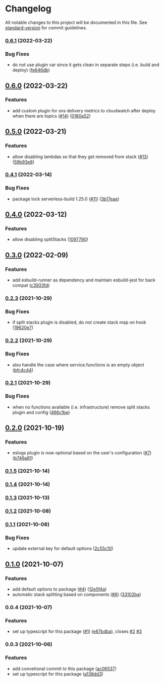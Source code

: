 # Changelog

All notable changes to this project will be documented in this file. See [standard-version](https://github.com/conventional-changelog/standard-version) for commit guidelines.

### [0.6.1](https://github.com/taxdown/serverless-build/compare/v0.6.0...v0.6.1) (2022-03-22)


### Bug Fixes

* do not use plugin var since it gets clean in separate steps (i.e. build and deploy) ([fe646db](https://github.com/taxdown/serverless-build/commits/fe646db7c9b48a9a009f3ecc51e819b81c03554c))

## [0.6.0](https://github.com/taxdown/serverless-build/compare/v0.5.0...v0.6.0) (2022-03-22)


### Features

* add custom plugin for sns delivery metrics to cloudwatch after deploy when there are topics ([#14](https://github.com/taxdown/serverless-build/issues/14)) ([0180a52](https://github.com/taxdown/serverless-build/commits/0180a52641ed29410119ef74e966ca5df0fb825d))

## [0.5.0](https://github.com/taxdown/serverless-build/compare/v0.4.1...v0.5.0) (2022-03-21)


### Features

* allow disabling lambdas so that they get removed from stack ([#13](https://github.com/taxdown/serverless-build/issues/13)) ([59b93e8](https://github.com/taxdown/serverless-build/commits/59b93e8a5d233ff7adfdb9eb2ffca1858edc38a3))

### [0.4.1](https://github.com/taxdown/serverless-build/compare/v0.4.0...v0.4.1) (2022-03-14)


### Bug Fixes

* package lock serverless-build 1.25.0 ([#11](https://github.com/taxdown/serverless-build/issues/11)) ([3b17eae](https://github.com/taxdown/serverless-build/commits/3b17eae487190b7ca4ff00da5a5f1c353b25cbb5))

## [0.4.0](https://github.com/taxdown/serverless-build/compare/v0.3.0...v0.4.0) (2022-03-12)


### Features

* allow disabling splitStacks ([1097790](https://github.com/taxdown/serverless-build/commits/109779078713eab77aad27b7305fd77fab03a41d))

## [0.3.0](https://github.com/taxdown/serverless-build/compare/v0.2.3...v0.3.0) (2022-02-09)


### Features

* add esbuild-runner as dependency and maintain esbuild-jest for back compat ([c3933fd](https://github.com/taxdown/serverless-build/commits/c3933fd6eeb5fc08e7ae27bf4d6e582029dfb123))

### [0.2.3](https://github.com/taxdown/serverless-build/compare/v0.2.2...v0.2.3) (2021-10-29)


### Bug Fixes

* if split stacks plugin is disabled, do not create stack map on hook ([19620e7](https://github.com/taxdown/serverless-build/commits/19620e7c48f0a652028c0c2ca5d92b17361b9ae9))

### [0.2.2](https://github.com/taxdown/serverless-build/compare/v0.2.1...v0.2.2) (2021-10-29)


### Bug Fixes

* also handle the case where service.functions is an empty object ([bfc4c44](https://github.com/taxdown/serverless-build/commits/bfc4c44b7dc4f57c11ae07919a44261215e8c453))

### [0.2.1](https://github.com/taxdown/serverless-build/compare/v0.2.0...v0.2.1) (2021-10-29)


### Bug Fixes

* when no functions available (i.e. infrastructure) remove split stacks plugin and config ([466c1be](https://github.com/taxdown/serverless-build/commits/466c1be5199009590e6f20e7623033c5971508c8))

## [0.2.0](https://github.com/taxdown/serverless-build/compare/v0.1.5...v0.2.0) (2021-10-19)


### Features

* eslogs plugin is now optional based on the user's configuration ([#7](https://github.com/taxdown/serverless-build/issues/7)) ([b746a81](https://github.com/taxdown/serverless-build/commits/b746a811eef65e85c4c1ccba9ad6df3372cb700f))

### [0.1.5](https://github.com/taxdown/serverless-build/compare/v0.1.4...v0.1.5) (2021-10-14)

### [0.1.4](https://github.com/taxdown/serverless-build/compare/v0.1.3...v0.1.4) (2021-10-14)

### [0.1.3](https://github.com/taxdown/serverless-build/compare/v0.1.2...v0.1.3) (2021-10-13)

### [0.1.2](https://github.com/taxdown/serverless-build/compare/v0.1.1...v0.1.2) (2021-10-08)

### [0.1.1](https://github.com/taxdown/serverless-build/compare/v0.1.0...v0.1.1) (2021-10-08)


### Bug Fixes

* update external key for default options ([2c55c10](https://github.com/taxdown/serverless-build/commits/2c55c10b1aae7ca0203fb7936a7fab91c20be231))

## [0.1.0](https://github.com/taxdown/serverless-build/compare/v0.0.4...v0.1.0) (2021-10-07)


### Features

* add default options to package ([#4](https://github.com/taxdown/serverless-build/issues/4)) ([12e5f4a](https://github.com/taxdown/serverless-build/commits/12e5f4abc0a9553c35c07bda288c3e22b46ff439))
* automatic stack splitting based on components ([#6](https://github.com/taxdown/serverless-build/issues/6)) ([33102ba](https://github.com/taxdown/serverless-build/commits/33102ba1a379891bc5899b49d68535eaa3be65ef))

### 0.0.4 (2021-10-07)


### Features

* set up typescript for this package ([#1](https://github.com/taxdown/serverless-build/issues/1)) ([e87bdba](https://github.com/taxdown/serverless-build/commits/e87bdba6c6869ff43bc076ff8dadbace0a60ebbc)), closes [#2](https://github.com/taxdown/serverless-build/issues/2) [#3](https://github.com/taxdown/serverless-build/issues/3)

### 0.0.3 (2021-10-06)

### Features

- add convetional commit to this package ([ac06537](https://github.com/taxdown/serverless-build/commits/ac06537e6d32c268d731d8e92f34690f418e77a8))
- set up typescript for this package ([a138dd3](https://github.com/taxdown/serverless-build/commits/a138dd37bea19845215b5405503ea93f55acc96e))
